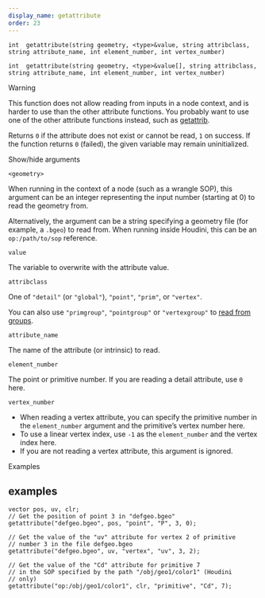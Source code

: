```yaml
---
display_name: getattribute
order: 23
---
```

`int  getattribute(string geometry, <type>&value, string attribclass, string attribute_name, int element_number, int vertex_number)`

`int  getattribute(string geometry, <type>&value[], string attribclass, string attribute_name, int element_number, int vertex_number)`

Warning

This function does not allow reading from inputs in a node context, and is harder to use than the other attribute functions. You probably want to use one of the other attribute functions instead, such as [getattrib](getattrib.html "Reads an attribute value from geometry, with validity check.").

Returns `0` if the attribute does not exist or cannot be read, `1` on success. If the function returns `0` (failed), the given variable may remain uninitialized.

Show/hide arguments

`<geometry>`

When running in the context of a node (such as a wrangle SOP), this argument can be an integer representing the input number (starting at 0) to read the geometry from.

Alternatively, the argument can be a string specifying a geometry file (for example, a `.bgeo`) to read from. When running inside Houdini, this can be an `op:/path/to/sop` reference.

`value`

The variable to overwrite with the attribute value.

`attribclass`

One of `"detail"` (or `"global"`), `"point"`, `"prim"`, or `"vertex"`.

You can also use `"primgroup"`, `"pointgroup"` or `"vertexgroup"` to [read from groups](../groups.html "You can read the contents of primitive/point/vertex groups in VEX as if they were attributes.").

`attribute_name`

The name of the attribute (or intrinsic) to read.

`element_number`

The point or primitive number. If you are reading a detail attribute, use `0` here.

`vertex_number`

- When reading a vertex attribute, you can specify the primitive number in the `element_number` argument and the primitive’s vertex number here.
- To use a linear vertex index, use `-1` as the `element_number` and the vertex index here.
- If you are not reading a vertex attribute, this argument is ignored.

Examples

## examples

```vex
vector pos, uv, clr;
// Get the position of point 3 in "defgeo.bgeo"
getattribute("defgeo.bgeo", pos, "point", "P", 3, 0);

// Get the value of the "uv" attribute for vertex 2 of primitive
// number 3 in the file defgeo.bgeo
getattribute("defgeo.bgeo", uv, "vertex", "uv", 3, 2);

// Get the value of the "Cd" attribute for primitive 7
// in the SOP specified by the path "/obj/geo1/color1" (Houdini
// only)
getattribute("op:/obj/geo1/color1", clr, "primitive", "Cd", 7);

```

